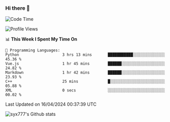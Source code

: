 ### Hi there 👋

<!--
**syx777/syx777** is a ✨ _special_ ✨ repository because its `README.md` (this file) appears on your GitHub profile.

Here are some ideas to get you started:

- 🔭 I’m currently working on ...
- 🌱 I’m currently learning ...
- 👯 I’m looking to collaborate on ...
- 🤔 I’m looking for help with ...
- 💬 Ask me about ...
- 📫 How to reach me: ...
- 😄 Pronouns: ...
- ⚡ Fun fact: ...
-->
<!--START_SECTION:waka-->
![Code Time](http://img.shields.io/badge/Code%20Time-44%20hrs%2019%20mins-blue)

![Profile Views](http://img.shields.io/badge/Profile%20Views-16-blue)

📊 **This Week I Spent My Time On** 

```text
💬 Programming Languages: 
Python                   3 hrs 13 mins       ███████████░░░░░░░░░░░░░░   45.36 % 
Vue.js                   1 hr 45 mins        ██████░░░░░░░░░░░░░░░░░░░   24.82 % 
Markdown                 1 hr 42 mins        ██████░░░░░░░░░░░░░░░░░░░   23.93 % 
C++                      25 mins             █░░░░░░░░░░░░░░░░░░░░░░░░   05.88 % 
XML                      0 secs              ░░░░░░░░░░░░░░░░░░░░░░░░░   00.02 % 
```


 Last Updated on 16/04/2024 00:37:39 UTC
<!--END_SECTION:waka-->

![syx777's Github stats](https://github-readme-stats.vercel.app/api?username=syx777&show_icons=true)

